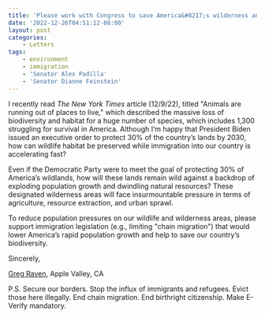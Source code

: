 ```yaml
---
title: 'Please work with Congress to save America&#8217;s wilderness and biodiversity'
date: '2022-12-26T04:51:12-08:00'
layout: post
categories:
    - Letters
tags:
    - environment
    - immigration
    - 'Senator Alex Padilla'
    - 'Senator Dianne Feinstein'
---
```


I recently read *The New York Times* article (12/9/22), titled "Animals are running out of places to live," which described the massive loss of biodiversity and habitat for a huge number of species, which includes 1,300 struggling for survival in America. Although I’m happy that President Biden issued an executive order to protect 30% of the country’s lands by 2030, how can wildlife habitat be preserved while immigration into our country is accelerating fast?

Even if the Democratic Party were to meet the goal of protecting 30% of America’s wildlands, how will these lands remain wild against a backdrop of exploding population growth and dwindling natural resources? These designated wilderness areas will face insurmountable pressure in terms of agriculture, resource extraction, and urban sprawl.

To reduce population pressures on our wildlife and wilderness areas, please support immigration legislation (e.g., limiting "chain migration") that would lower America’s rapid population growth and help to save our country’s biodiversity.

Sincerely,

[Greg Raven](https://www.gregraven.org/), Apple Valley, CA

P.S. Secure our borders. Stop the influx of immigrants and refugees. Evict those here illegally. End chain migration. End birthright citizenship. Make E-Verify mandatory.